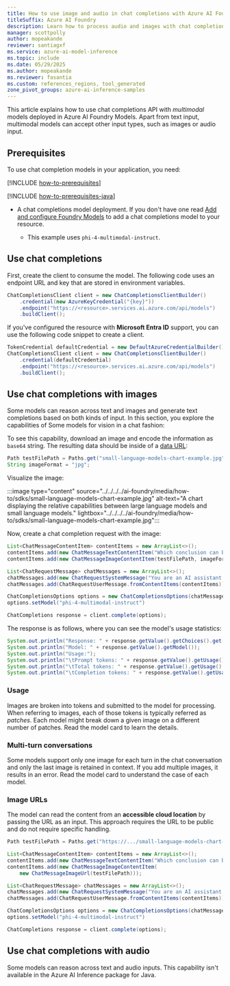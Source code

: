 ```yaml
---
title: How to use image and audio in chat completions with Azure AI Foundry Models
titleSuffix: Azure AI Foundry
description: Learn how to process audio and images with chat completions models with Azure AI Foundry Models
manager: scottpolly
author: mopeakande
reviewer: santiagxf
ms.service: azure-ai-model-inference
ms.topic: include
ms.date: 05/29/2025
ms.author: mopeakande
ms.reviewer: fasantia
ms.custom: references_regions, tool_generated
zone_pivot_groups: azure-ai-inference-samples
---
```


This article explains how to use chat completions API with _multimodal_ models deployed in Azure AI Foundry Models. Apart from text input, multimodal models can accept other input types, such as images or audio input.

## Prerequisites

To use chat completion models in your application, you need:

[!INCLUDE [how-to-prerequisites](../how-to-prerequisites.md)]

[!INCLUDE [how-to-prerequisites-java](../how-to-prerequisites-java.md)]

* A chat completions model deployment. If you don't have one read [Add and configure Foundry Models](../../how-to/create-model-deployments.md) to add a chat completions model to your resource.

    * This example uses `phi-4-multimodal-instruct`.

## Use chat completions

First, create the client to consume the model. The following code uses an endpoint URL and key that are stored in environment variables.

```java
ChatCompletionsClient client = new ChatCompletionsClientBuilder()
    .credential(new AzureKeyCredential("{key}"))
    .endpoint("https://<resource>.services.ai.azure.com/api/models")
    .buildClient();
```

If you've configured the resource with **Microsoft Entra ID** support, you can use the following code snippet to create a client.

```java
TokenCredential defaultCredential = new DefaultAzureCredentialBuilder().build();
ChatCompletionsClient client = new ChatCompletionsClientBuilder()
    .credential(defaultCredential)
    .endpoint("https://<resource>.services.ai.azure.com/api/models")
    .buildClient();
```


## Use chat completions with images

Some models can reason across text and images and generate text completions based on both kinds of input. In this section, you explore the capabilities of Some models for vision in a chat fashion:

To see this capability, download an image and encode the information as `base64` string. The resulting data should be inside of a [data URL](https://developer.mozilla.org/en-US/docs/Web/HTTP/Basics_of_HTTP/Data_URLs):

```java
Path testFilePath = Paths.get("small-language-models-chart-example.jpg");
String imageFormat = "jpg";
```

Visualize the image:

:::image type="content" source="../../../../ai-foundry/media/how-to/sdks/small-language-models-chart-example.jpg" alt-text="A chart displaying the relative capabilities between large language models and small language models." lightbox="../../../../ai-foundry/media/how-to/sdks/small-language-models-chart-example.jpg":::

Now, create a chat completion request with the image:

```java
List<ChatMessageContentItem> contentItems = new ArrayList<>();
contentItems.add(new ChatMessageTextContentItem("Which conclusion can be extracted from the following chart?"));
contentItems.add(new ChatMessageImageContentItem(testFilePath, imageFormat));

List<ChatRequestMessage> chatMessages = new ArrayList<>();
chatMessages.add(new ChatRequestSystemMessage("You are an AI assistant that helps people find information."));
chatMessages.add(ChatRequestUserMessage.fromContentItems(contentItems));

ChatCompletionsOptions options = new ChatCompletionsOptions(chatMessages);
options.setModel("phi-4-multimodal-instruct")

ChatCompletions response = client.complete(options);
```

The response is as follows, where you can see the model's usage statistics:

```java
System.out.println("Response: " + response.getValue().getChoices().get(0).getMessage().getContent());
System.out.println("Model: " + response.getValue().getModel());
System.out.println("Usage:");
System.out.println("\tPrompt tokens: " + response.getValue().getUsage().getPromptTokens());
System.out.println("\tTotal tokens: " + response.getValue().getUsage().getTotalTokens());
System.out.println("\tCompletion tokens: " + response.getValue().getUsage().getCompletionTokens());
```

### Usage

Images are broken into tokens and submitted to the model for processing. When referring to images, each of those tokens is typically referred as *patches*. Each model might break down a given image on a different number of patches. Read the model card to learn the details.

### Multi-turn conversations

Some models support only one image for each turn in the chat conversation and only the last image is retained in context. If you add multiple images, it results in an error. Read the model card to understand the case of each model.

### Image URLs

The model can read the content from an **accessible cloud location** by passing the URL as an input. This approach requires the URL to be public and do not require specific handling.

```java
Path testFilePath = Paths.get("https://.../small-language-models-chart-example.jpg");

List<ChatMessageContentItem> contentItems = new ArrayList<>();
contentItems.add(new ChatMessageTextContentItem("Which conclusion can be extracted from the following chart?"));
contentItems.add(new ChatMessageImageContentItem(
    new ChatMessageImageUrl(testFilePath)));

List<ChatRequestMessage> chatMessages = new ArrayList<>();
chatMessages.add(new ChatRequestSystemMessage("You are an AI assistant that helps people find information."));
chatMessages.add(ChatRequestUserMessage.fromContentItems(contentItems));

ChatCompletionsOptions options = new ChatCompletionsOptions(chatMessages);
options.setModel("phi-4-multimodal-instruct")

ChatCompletions response = client.complete(options);
```

## Use chat completions with audio

Some models can reason across text and audio inputs. This capability isn't available in the Azure AI Inference package for Java.